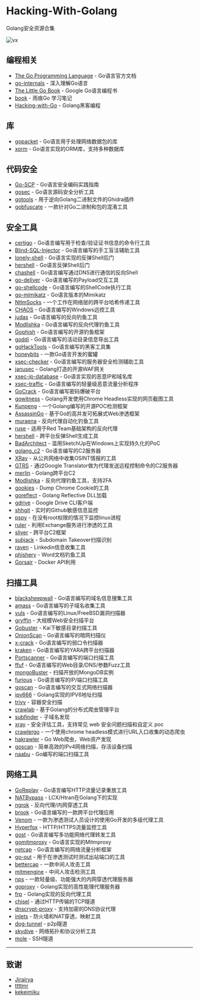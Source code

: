 # Hacking-With-Golang

Golang安全资源合集

![vx](https://raw.githubusercontent.com/re4lity/Webapp_rule.yaml/master/vxqrcode.jpg)

## 编程相关

- [The Go Programming Language](https://golang.org/doc/) - Go语言官方文档
- [go-internals](https://github.com/teh-cmc/go-internals) - 深入理解Go语言
- [The Little Go Book](https://www.openmymind.net/assets/go/go.pdf) - Google Go语言编程书
- [book](https://github.com/qyuhen/book) - 雨痕Go 学习笔记
- [Hacking-with-Go](https://github.com/parsiya/Hacking-with-Go/) - Golang黑客编程

## 库

- [gopacket](https://github.com/google/gopacket) - Go语言用于处理网络数据包的库
- [xorm](https://github.com/go-xorm/xorm) - Go语言实现的ORM库，支持多种数据库

## 代码安全

- [Go-SCP](https://github.com/Checkmarx/Go-SCP) - Go语言安全编码实践指南
- [gosec](https://github.com/securego/gosec) - Go语言源码安全分析工具
- [gotools](https://github.com/felberj/gotools) - 用于逆向Golang二进制文件的Ghidra插件
- [gobfuscate](https://github.com/unixpickle/gobfuscate) - 一款针对Go二进制和包的混淆工具

## 安全工具

- [certigo](https://github.com/square/certigo) - Go语言编写用于检查/验证证书信息的命令行工具
- [Blind-SQL-Injector](https://github.com/Releasel0ck/Blind-SQL-Injector) - Go语言编写的手工盲注辅助工具
- [lonely-shell](https://github.com/danielan/lonely-shell) - Go语言实现的反弹Shell后门
- [hershell](https://github.com/sysdream/hershell) -  Go语言反弹Shell后门
- [chashell](https://github.com/sysdream/chashell) -  Go语言编写通过DNS进行通信的反向Shell
- [go-deliver](https://github.com/0x09AL/go-deliver) - Go语言编写的Payload交互工具
- [go-shellcode](https://github.com/brimstone/go-shellcode) - Go语言编写的ShellCode执行工具
- [go-mimikatz](https://github.com/vyrus001/go-mimikatz) - Go语言版本的Mimikatz
- [NtlmSocks](https://github.com/360-A-Team/NtlmSocks) - 一个工作在网络层的跨平台哈希传递工具
- [CHAOS](https://github.com/tiagorlampert/CHAOS) - Go语言编写的Windows远控工具
- [judas](https://github.com/JonCooperWorks/judas) - Go语言编写的反向钓鱼工具
- [Modlishka](https://github.com/drk1wi/Modlishka) - Go语言编写的反向代理钓鱼工具
- [Gophish](https://github.com/gophish/gophish) - Go语言编写的开源钓鱼框架
- [goddi](https://github.com/NetSPI/goddi) - Go语言编写的活动目录信息导出工具
- [goHackTools](https://github.com/dreddsa5dies/goHackTools) - Go语言编写的黑客工具集
- [honeybits](https://github.com/0x4D31/honeybits) - 一款Go语言开发的蜜罐
- [xsec-checker](https://github.com/netxfly/sec_check) - Go语言编写的服务器安全检测辅助工具
- [janusec](https://github.com/Janusec/janusec) - Golang打造的开源WAF网关
- [xsec-ip-database](https://github.com/netxfly/xsec-ip-database) - Go语言实现的恶意IP和域名库
- [xsec-traffic](https://github.com/netxfly/xsec-traffic) - Go语言编写的轻量级恶意流量分析程序
- [GoCrack](https://github.com/fireeye/gocrack) - Go语言编写密码爆破平台
- [gowitness](https://github.com/sensepost/gowitness) - Golang开发使用Chrome Headless实现的网页截图工具
- [Kunpeng](https://github.com/opensec-cn/kunpeng) - 一个Golang编写的开源POC检测框架
- [AssassinGo](https://github.com/AmyangXYZ/AssassinGo) - 基于Go的高并发可拓展式Web渗透框架
- [muraena](https://github.com/muraenateam/muraena) - 反向代理自动化钓鱼工具
- [ruse](https://github.com/e3prom/ruse) - 适用于Red Team基础架构的反向代理
- [hershell](https://github.com/lesnuages/hershell) - 跨平台反弹Shell生成工具
- [BadArchitect](https://github.com/mthbernardes/BadArchitect) - 滥用SketchUp在Windows上实现持久化的PoC
- [golang_c2](https://github.com/prsecurity/golang_c2) - Go语言编写的C2服务器
- [XRay](https://github.com/evilsocket/xray) - 从公共网络中收集OSINT情报的工具
- [GTRS](https://github.com/mthbernardes/GTRS) - 通过Google Translator做为代理发送远程控制命令的C2服务器
- [merlin](https://github.com/Ne0nd0g/merlin) - Golang跨平台C2
- [Modlishka](https://github.com/drk1wi/Modlishka) - 反向代理钓鱼工具，支持2FA
- [gookies](https://github.com/CCob/gookies) - Dump Chrome Cookie的工具
- [goreflect](https://github.com/CCob/goreflect) - Golang Reflective DLL加载
- [gdrive](https://github.com/gdrive-org/gdrive) - Google Drive CLI客户端
- [shhgit](https://github.com/eth0izzle/shhgit) - 实时的Github敏感信息监控
- [pspy](https://github.com/DominicBreuker/pspy) - 在没有root权限的情况下监控linux进程
- [ruler](https://github.com/sensepost/ruler) - 利用Exchange服务进行渗透的工具
- [sliver](https://github.com/BishopFox/sliver) - 跨平台C2框架
- [subjack](https://github.com/haccer/subjack) - Subdomain Takeover扫描识别
- [raven](https://github.com/0x09AL/raven) - Linkedin信息收集工具
- [phishery](https://github.com/ryhanson/phishery) - Word文档钓鱼工具
- [Gorsair](https://github.com/Ullaakut/Gorsair) - Docker API利用


## 扫描工具

- [blacksheepwall](https://github.com/tomsteele/blacksheepwall) - Go语言编写的域名信息搜集工具
- [amass](https://github.com/caffix/amass) - Go语言编写的子域名收集工具
- [vuls](https://github.com/future-architect/vuls) - Go语言编写的Linux/FreeBSD漏洞扫描器
- [gryffin](https://github.com/yahoo/gryffin) - 大规模Web安全扫描平台
- [Gobuster](https://github.com/OJ/gobuster) - Kai下敏感目录扫描工具
- [OnionScan](https://github.com/s-rah/onionscan/) - Go语言编写的暗网扫描仪
- [x-crack](https://github.com/netxfly/x-crack) - Go语言编写的弱口令扫描器
- [kraken](https://github.com/botherder/kraken) - Go语言编写的YARA跨平台扫描器
- [Portscanner](https://github.com/djhohnstein/portscannern) - Go语言编写的端口扫描工具
- [ffuf](https://github.com/ffuf/ffuf) -  Go语言编写的Web目录/DNS/参数Fuzz工具
- [mongoBuster](https://github.com/ffuf/ffuf) - 扫描开放的MongoDB实例
- [furious](https://github.com/liamg/furious) - Go语言编写的IP/端口扫描工具
- [goscan](https://github.com/marco-lancini/goscan) - Go语言编写的交互式网络扫描器
- [ipv666](https://github.com/lavalamp-/ipv666) - Golang实现的IPV6地址扫描
- [trivy](https://github.com/aquasecurity/trivy) - 容器安全扫描
- [crawlab](https://github.com/crawlab-team/crawlab) - 基于Golang的分布式爬虫管理平台
- [subfinder](https://github.com/projectdiscovery/subfinder) - 子域名发现
- [xray](https://github.com/chaitin/xray) - 安全评估工具，支持常见 web 安全问题扫描和自定义 poc
- [crawlergo](https://github.com/0Kee-Team/crawlergo) - 一个使用chrome headless模式进行URL入口收集的动态爬虫
- [hakrawler](https://github.com/hakluke/hakrawler) - Go Web爬虫，Web资产发现
- [goscan](https://github.com/timest/goscan) - 简单高效的IPv4网络扫描，存活设备扫描
- [naabu](https://github.com/projectdiscovery/naabu) - Go编写的端口扫描工具

## 网络工具

- [GoReplay](https://github.com/buger/goreplay) - Go语言编写HTTP流量记录重放工具
- [NATBypass](https://github.com/cw1997/NATBypass) -  LCX/Htran在Golang下的实现
- [ngrok](https://github.com/inconshreveable/ngrok) -  反向代理/内网穿透工具
- [brook](https://github.com/txthinking/brook) - Go语言编写的一款跨平台代理应用
- [Venom](https://github.com/Dliv3/Venom) - 一款为渗透测试人员设计的使用Go开发的多级代理工具
- [Hyperfox](https://github.com/malfunkt/hyperfox) - HTTP/HTTPS流量监控工具
- [gost](https://github.com/ginuerzh/gost) - Go语言编写多功能网络代理转发工具
- [gomitmproxy](https://github.com/sheepbao/gomitmproxy) - Go语言实现的Mitmproxy
- [netcap](https://github.com/dreadl0ck/netcap) - Go语言编写的网络流量分析框架
- [go-out](https://github.com/sensepost/go-out) - 用于在渗透测试时测试出站端口的工具
- [bettercap](https://github.com/bettercap/bettercap) - 一款中间人攻击工具
- [mitmengine](https://github.com/cloudflare/mitmengine) - 中间人攻击检测工具
- [nps](https://github.com/cnlh/nps) - 一款轻量级、功能强大的内网穿透代理服务器
- [goproxy](https://github.com/snail007/goproxy) - Golang实现的高性能理代理服务器
- [frp](https://github.com/fatedier/frp) - Golang实现的反向代理工具
- [chisel](https://github.com/jpillora/chisel) - 通过HTTP传输的TCP隧道
- [dnscrypt-proxy](https://github.com/DNSCrypt/dnscrypt-proxy) - 支持加密的DNS协议代理
- [inlets](https://github.com/inlets/inlets) - 防火墙和NAT穿透，映射工具
- [dog-tunnel](https://github.com/vzex/dog-tunnel) - p2p隧道
- [skydive](https://github.com/skydive-project/skydive) - 网络拓扑和协议分析工具
- [mole](https://github.com/davrodpin/mole) - SSH隧道

***

## 致谢

- [Jirairya](http://b404.xyz/)
- [ttttmr](https://github.com/ttttmr)
- [kekeimiku](https://github.com/kekeimiku)
